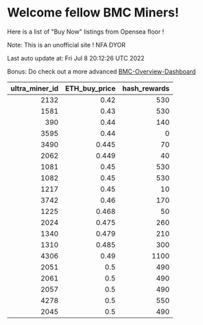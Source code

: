 # Welcome fellow BMC Miners!
Here is a list of "Buy Now" listings from Opensea floor !

Note: This is an unofficial site ! NFA DYOR

Last auto update at: Fri Jul  8 20:12:26 UTC 2022

Bonus: Do check out a more advanced [BMC-Overview-Dashboard](https://dune.com/defifunk/BMC-Overview-Dashboard)


|   ultra_miner_id |   ETH_buy_price |   hash_rewards |
|-----------------:|----------------:|---------------:|
|             2132 |           0.42  |            530 |
|             1581 |           0.43  |            530 |
|              390 |           0.44  |            140 |
|             3595 |           0.44  |              0 |
|             3490 |           0.445 |             70 |
|             2062 |           0.449 |             40 |
|             1081 |           0.45  |            530 |
|             1082 |           0.45  |            530 |
|             1217 |           0.45  |             10 |
|             3742 |           0.46  |            170 |
|             1225 |           0.468 |             50 |
|             2024 |           0.475 |            260 |
|             1340 |           0.479 |            210 |
|             1310 |           0.485 |            300 |
|             4306 |           0.49  |           1100 |
|             2051 |           0.5   |            490 |
|             2061 |           0.5   |            490 |
|             2057 |           0.5   |            490 |
|             4278 |           0.5   |            550 |
|             2045 |           0.5   |            490 |
